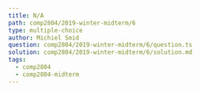 ```yaml
---
title: N/A
path: comp2804/2019-winter-midterm/6
type: multiple-choice
author: Michiel Smid
question: comp2804/2019-winter-midterm/6/question.ts
solution: comp2804/2019-winter-midterm/6/solution.md
tags:
  - comp2804
  - comp2804-midterm
---
```

